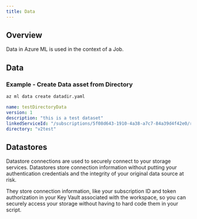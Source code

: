 ```yaml
---
title: Data
---
```


## Overview

Data in Azure ML is used in the context of a Job.

## Data

### Example - Create Data asset from Directory

```bash
az ml data create datadir.yaml
```

```yaml
name: testDirectoryData
version: 1
description: "this is a test dataset"
linkedServiceId: "/subscriptions/5f08d643-1910-4a38-a7c7-84a39d4f42e0/resourceGroups/sdk_vnext_cli/providers/Microsoft.MachineLearningServices/workspaces/sdk_vnext_cli/workspaceblobstore"
directory: "v2test"
```


## Datastores
Datastore connections are used to securely connect to your storage services. Datastores store connection information without putting your authentication credentials and the integrity of your original data source at risk. 

They store connection information, like your subscription ID and token authorization in your Key Vault associated with the workspace, so you can securely access your storage without having to hard code them in your script.
